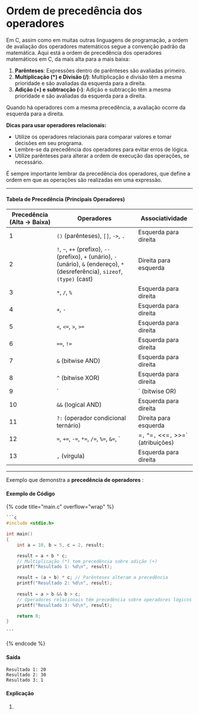 # Ordem de precedência dos operadores

Em C, assim como em muitas outras linguagens de programação, a ordem de avaliação dos operadores matemáticos segue a convenção padrão da matemática. Aqui está a ordem de precedência dos operadores matemáticos em C, da mais alta para a mais baixa:

1. **Parênteses**: Expressões dentro de parênteses são avaliadas primeiro.
2. **Multiplicação (\*) e Divisão (/)**: Multiplicação e divisão têm a mesma prioridade e são avaliadas da esquerda para a direita.
3. **Adição (+) e subtracção (-)**: Adição e subtracção têm a mesma prioridade e são avaliadas da esquerda para a direita.

Quando há operadores com a mesma precedência, a avaliação ocorre da esquerda para a direita.

**Dicas para usar operadores relacionais:**

* Utilize os operadores relacionais para comparar valores e tomar decisões em seu programa.
* Lembre-se da precedência dos operadores para evitar erros de lógica.
* Utilize parênteses para alterar a ordem de execução das operações, se necessário.

É sempre importante lembrar da precedência dos operadores, que define a ordem em que as operações são realizadas em uma expressão.

***

#### T**abela de Precedência (Principais Operadores)**

<table data-full-width="true"><thead><tr><th>Precedência (Alta → Baixa)</th><th>Operadores</th><th>Associatividade</th></tr></thead><tbody><tr><td>1</td><td><code>()</code> (parênteses), <code>[]</code>, <code>-></code>, <code>.</code></td><td>Esquerda para direita</td></tr><tr><td>2</td><td><code>!</code>, <code>~</code>, <code>++</code> (prefixo), <code>--</code> (prefixo), <code>+</code> (unário), <code>-</code> (unário), <code>&#x26;</code> (endereço), <code>*</code> (desreferência), <code>sizeof</code>, <code>(type)</code> (cast)</td><td>Direita para esquerda</td></tr><tr><td>3</td><td><code>*</code>, <code>/</code>, <code>%</code></td><td>Esquerda para direita</td></tr><tr><td>4</td><td><code>+</code>, <code>-</code></td><td>Esquerda para direita</td></tr><tr><td>5</td><td><code>&#x3C;</code>, <code>&#x3C;=</code>, <code>></code>, <code>>=</code></td><td>Esquerda para direita</td></tr><tr><td>6</td><td><code>==</code>, <code>!=</code></td><td>Esquerda para direita</td></tr><tr><td>7</td><td><code>&#x26;</code> (bitwise AND)</td><td>Esquerda para direita</td></tr><tr><td>8</td><td><code>^</code> (bitwise XOR)</td><td>Esquerda para direita</td></tr><tr><td>9</td><td>`</td><td>` (bitwise OR)</td></tr><tr><td>10</td><td><code>&#x26;&#x26;</code> (logical AND)</td><td>Esquerda para direita</td></tr><tr><td>11</td><td><code>?:</code> (operador condicional ternário)</td><td>Direita para esquerda</td></tr><tr><td>12</td><td><code>=</code>, <code>+=</code>, <code>-=</code>, <code>*=</code>, <code>/=</code>, <code>%=</code>, <code>&#x26;=</code>, `</td><td>=<code>,</code> ^=<code>,</code> &#x3C;&#x3C;=<code>,</code> >>=` (atribuições)</td></tr><tr><td>13</td><td><code>,</code> (vírgula)</td><td>Esquerda para direita</td></tr></tbody></table>

***



Exemplo que demonstra a **precedência de operadores** :&#x20;

#### **Exemplo de Código**

{% code title="main.c" overflow="wrap" %}
````c
```c
#include <stdio.h>

int main()
{
    int a = 10, b = 5, c = 2, result;

    result = a + b * c; 
    // Multiplicação (*) tem precedência sobre adição (+)
    printf("Resultado 1: %d\n", result);

    result = (a + b) * c; // Parênteses alteram a precedência
    printf("Resultado 2: %d\n", result);
    
    result = a > b && b > c; 
    // Operadores relacionais têm precedência sobre operadores lógicos
    printf("Resultado 3: %d\n", result);

    return 0;
}

```
````
{% endcode %}

#### **Saída**

```
Resultado 1: 20
Resultado 2: 30
Resultado 3: 1

```

#### **Explicação**

1.
